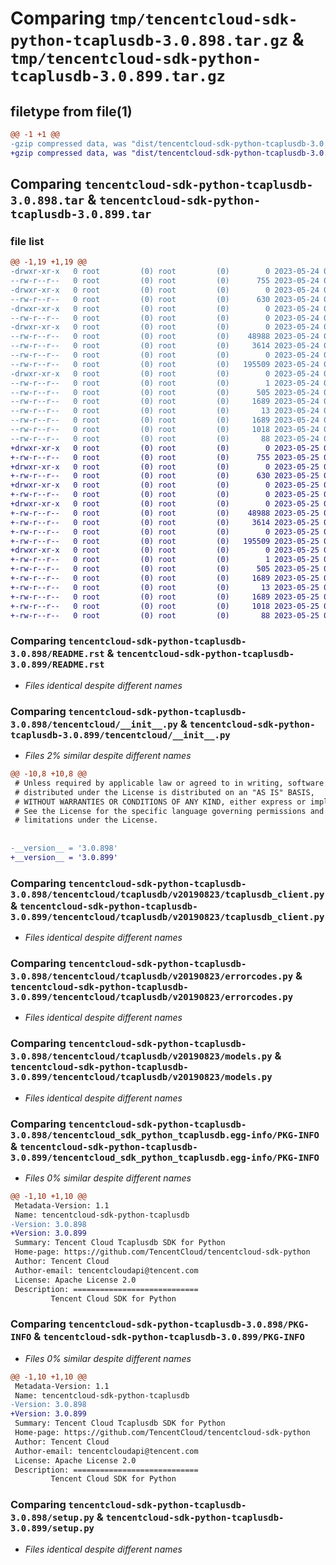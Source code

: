 # Comparing `tmp/tencentcloud-sdk-python-tcaplusdb-3.0.898.tar.gz` & `tmp/tencentcloud-sdk-python-tcaplusdb-3.0.899.tar.gz`

## filetype from file(1)

```diff
@@ -1 +1 @@
-gzip compressed data, was "dist/tencentcloud-sdk-python-tcaplusdb-3.0.898.tar", last modified: Wed May 24 02:06:49 2023, max compression
+gzip compressed data, was "dist/tencentcloud-sdk-python-tcaplusdb-3.0.899.tar", last modified: Thu May 25 00:36:37 2023, max compression
```

## Comparing `tencentcloud-sdk-python-tcaplusdb-3.0.898.tar` & `tencentcloud-sdk-python-tcaplusdb-3.0.899.tar`

### file list

```diff
@@ -1,19 +1,19 @@
-drwxr-xr-x   0 root         (0) root         (0)        0 2023-05-24 02:06:49.000000 tencentcloud-sdk-python-tcaplusdb-3.0.898/
--rw-r--r--   0 root         (0) root         (0)      755 2023-05-24 02:06:49.000000 tencentcloud-sdk-python-tcaplusdb-3.0.898/README.rst
-drwxr-xr-x   0 root         (0) root         (0)        0 2023-05-24 02:06:49.000000 tencentcloud-sdk-python-tcaplusdb-3.0.898/tencentcloud/
--rw-r--r--   0 root         (0) root         (0)      630 2023-05-24 02:06:49.000000 tencentcloud-sdk-python-tcaplusdb-3.0.898/tencentcloud/__init__.py
-drwxr-xr-x   0 root         (0) root         (0)        0 2023-05-24 02:06:49.000000 tencentcloud-sdk-python-tcaplusdb-3.0.898/tencentcloud/tcaplusdb/
--rw-r--r--   0 root         (0) root         (0)        0 2023-05-24 02:06:49.000000 tencentcloud-sdk-python-tcaplusdb-3.0.898/tencentcloud/tcaplusdb/__init__.py
-drwxr-xr-x   0 root         (0) root         (0)        0 2023-05-24 02:06:49.000000 tencentcloud-sdk-python-tcaplusdb-3.0.898/tencentcloud/tcaplusdb/v20190823/
--rw-r--r--   0 root         (0) root         (0)    48988 2023-05-24 02:06:49.000000 tencentcloud-sdk-python-tcaplusdb-3.0.898/tencentcloud/tcaplusdb/v20190823/tcaplusdb_client.py
--rw-r--r--   0 root         (0) root         (0)     3614 2023-05-24 02:06:49.000000 tencentcloud-sdk-python-tcaplusdb-3.0.898/tencentcloud/tcaplusdb/v20190823/errorcodes.py
--rw-r--r--   0 root         (0) root         (0)        0 2023-05-24 02:06:49.000000 tencentcloud-sdk-python-tcaplusdb-3.0.898/tencentcloud/tcaplusdb/v20190823/__init__.py
--rw-r--r--   0 root         (0) root         (0)   195509 2023-05-24 02:06:49.000000 tencentcloud-sdk-python-tcaplusdb-3.0.898/tencentcloud/tcaplusdb/v20190823/models.py
-drwxr-xr-x   0 root         (0) root         (0)        0 2023-05-24 02:06:49.000000 tencentcloud-sdk-python-tcaplusdb-3.0.898/tencentcloud_sdk_python_tcaplusdb.egg-info/
--rw-r--r--   0 root         (0) root         (0)        1 2023-05-24 02:06:49.000000 tencentcloud-sdk-python-tcaplusdb-3.0.898/tencentcloud_sdk_python_tcaplusdb.egg-info/dependency_links.txt
--rw-r--r--   0 root         (0) root         (0)      505 2023-05-24 02:06:49.000000 tencentcloud-sdk-python-tcaplusdb-3.0.898/tencentcloud_sdk_python_tcaplusdb.egg-info/SOURCES.txt
--rw-r--r--   0 root         (0) root         (0)     1689 2023-05-24 02:06:49.000000 tencentcloud-sdk-python-tcaplusdb-3.0.898/tencentcloud_sdk_python_tcaplusdb.egg-info/PKG-INFO
--rw-r--r--   0 root         (0) root         (0)       13 2023-05-24 02:06:49.000000 tencentcloud-sdk-python-tcaplusdb-3.0.898/tencentcloud_sdk_python_tcaplusdb.egg-info/top_level.txt
--rw-r--r--   0 root         (0) root         (0)     1689 2023-05-24 02:06:49.000000 tencentcloud-sdk-python-tcaplusdb-3.0.898/PKG-INFO
--rw-r--r--   0 root         (0) root         (0)     1018 2023-05-24 02:06:49.000000 tencentcloud-sdk-python-tcaplusdb-3.0.898/setup.py
--rw-r--r--   0 root         (0) root         (0)       88 2023-05-24 02:06:49.000000 tencentcloud-sdk-python-tcaplusdb-3.0.898/setup.cfg
+drwxr-xr-x   0 root         (0) root         (0)        0 2023-05-25 00:36:37.000000 tencentcloud-sdk-python-tcaplusdb-3.0.899/
+-rw-r--r--   0 root         (0) root         (0)      755 2023-05-25 00:36:37.000000 tencentcloud-sdk-python-tcaplusdb-3.0.899/README.rst
+drwxr-xr-x   0 root         (0) root         (0)        0 2023-05-25 00:36:37.000000 tencentcloud-sdk-python-tcaplusdb-3.0.899/tencentcloud/
+-rw-r--r--   0 root         (0) root         (0)      630 2023-05-25 00:36:37.000000 tencentcloud-sdk-python-tcaplusdb-3.0.899/tencentcloud/__init__.py
+drwxr-xr-x   0 root         (0) root         (0)        0 2023-05-25 00:36:37.000000 tencentcloud-sdk-python-tcaplusdb-3.0.899/tencentcloud/tcaplusdb/
+-rw-r--r--   0 root         (0) root         (0)        0 2023-05-25 00:36:37.000000 tencentcloud-sdk-python-tcaplusdb-3.0.899/tencentcloud/tcaplusdb/__init__.py
+drwxr-xr-x   0 root         (0) root         (0)        0 2023-05-25 00:36:37.000000 tencentcloud-sdk-python-tcaplusdb-3.0.899/tencentcloud/tcaplusdb/v20190823/
+-rw-r--r--   0 root         (0) root         (0)    48988 2023-05-25 00:36:37.000000 tencentcloud-sdk-python-tcaplusdb-3.0.899/tencentcloud/tcaplusdb/v20190823/tcaplusdb_client.py
+-rw-r--r--   0 root         (0) root         (0)     3614 2023-05-25 00:36:37.000000 tencentcloud-sdk-python-tcaplusdb-3.0.899/tencentcloud/tcaplusdb/v20190823/errorcodes.py
+-rw-r--r--   0 root         (0) root         (0)        0 2023-05-25 00:36:37.000000 tencentcloud-sdk-python-tcaplusdb-3.0.899/tencentcloud/tcaplusdb/v20190823/__init__.py
+-rw-r--r--   0 root         (0) root         (0)   195509 2023-05-25 00:36:37.000000 tencentcloud-sdk-python-tcaplusdb-3.0.899/tencentcloud/tcaplusdb/v20190823/models.py
+drwxr-xr-x   0 root         (0) root         (0)        0 2023-05-25 00:36:37.000000 tencentcloud-sdk-python-tcaplusdb-3.0.899/tencentcloud_sdk_python_tcaplusdb.egg-info/
+-rw-r--r--   0 root         (0) root         (0)        1 2023-05-25 00:36:37.000000 tencentcloud-sdk-python-tcaplusdb-3.0.899/tencentcloud_sdk_python_tcaplusdb.egg-info/dependency_links.txt
+-rw-r--r--   0 root         (0) root         (0)      505 2023-05-25 00:36:37.000000 tencentcloud-sdk-python-tcaplusdb-3.0.899/tencentcloud_sdk_python_tcaplusdb.egg-info/SOURCES.txt
+-rw-r--r--   0 root         (0) root         (0)     1689 2023-05-25 00:36:37.000000 tencentcloud-sdk-python-tcaplusdb-3.0.899/tencentcloud_sdk_python_tcaplusdb.egg-info/PKG-INFO
+-rw-r--r--   0 root         (0) root         (0)       13 2023-05-25 00:36:37.000000 tencentcloud-sdk-python-tcaplusdb-3.0.899/tencentcloud_sdk_python_tcaplusdb.egg-info/top_level.txt
+-rw-r--r--   0 root         (0) root         (0)     1689 2023-05-25 00:36:37.000000 tencentcloud-sdk-python-tcaplusdb-3.0.899/PKG-INFO
+-rw-r--r--   0 root         (0) root         (0)     1018 2023-05-25 00:36:37.000000 tencentcloud-sdk-python-tcaplusdb-3.0.899/setup.py
+-rw-r--r--   0 root         (0) root         (0)       88 2023-05-25 00:36:37.000000 tencentcloud-sdk-python-tcaplusdb-3.0.899/setup.cfg
```

### Comparing `tencentcloud-sdk-python-tcaplusdb-3.0.898/README.rst` & `tencentcloud-sdk-python-tcaplusdb-3.0.899/README.rst`

 * *Files identical despite different names*

### Comparing `tencentcloud-sdk-python-tcaplusdb-3.0.898/tencentcloud/__init__.py` & `tencentcloud-sdk-python-tcaplusdb-3.0.899/tencentcloud/__init__.py`

 * *Files 2% similar despite different names*

```diff
@@ -10,8 +10,8 @@
 # Unless required by applicable law or agreed to in writing, software
 # distributed under the License is distributed on an "AS IS" BASIS,
 # WITHOUT WARRANTIES OR CONDITIONS OF ANY KIND, either express or implied.
 # See the License for the specific language governing permissions and
 # limitations under the License.
 
 
-__version__ = '3.0.898'
+__version__ = '3.0.899'
```

### Comparing `tencentcloud-sdk-python-tcaplusdb-3.0.898/tencentcloud/tcaplusdb/v20190823/tcaplusdb_client.py` & `tencentcloud-sdk-python-tcaplusdb-3.0.899/tencentcloud/tcaplusdb/v20190823/tcaplusdb_client.py`

 * *Files identical despite different names*

### Comparing `tencentcloud-sdk-python-tcaplusdb-3.0.898/tencentcloud/tcaplusdb/v20190823/errorcodes.py` & `tencentcloud-sdk-python-tcaplusdb-3.0.899/tencentcloud/tcaplusdb/v20190823/errorcodes.py`

 * *Files identical despite different names*

### Comparing `tencentcloud-sdk-python-tcaplusdb-3.0.898/tencentcloud/tcaplusdb/v20190823/models.py` & `tencentcloud-sdk-python-tcaplusdb-3.0.899/tencentcloud/tcaplusdb/v20190823/models.py`

 * *Files identical despite different names*

### Comparing `tencentcloud-sdk-python-tcaplusdb-3.0.898/tencentcloud_sdk_python_tcaplusdb.egg-info/PKG-INFO` & `tencentcloud-sdk-python-tcaplusdb-3.0.899/tencentcloud_sdk_python_tcaplusdb.egg-info/PKG-INFO`

 * *Files 0% similar despite different names*

```diff
@@ -1,10 +1,10 @@
 Metadata-Version: 1.1
 Name: tencentcloud-sdk-python-tcaplusdb
-Version: 3.0.898
+Version: 3.0.899
 Summary: Tencent Cloud Tcaplusdb SDK for Python
 Home-page: https://github.com/TencentCloud/tencentcloud-sdk-python
 Author: Tencent Cloud
 Author-email: tencentcloudapi@tencent.com
 License: Apache License 2.0
 Description: ============================
         Tencent Cloud SDK for Python
```

### Comparing `tencentcloud-sdk-python-tcaplusdb-3.0.898/PKG-INFO` & `tencentcloud-sdk-python-tcaplusdb-3.0.899/PKG-INFO`

 * *Files 0% similar despite different names*

```diff
@@ -1,10 +1,10 @@
 Metadata-Version: 1.1
 Name: tencentcloud-sdk-python-tcaplusdb
-Version: 3.0.898
+Version: 3.0.899
 Summary: Tencent Cloud Tcaplusdb SDK for Python
 Home-page: https://github.com/TencentCloud/tencentcloud-sdk-python
 Author: Tencent Cloud
 Author-email: tencentcloudapi@tencent.com
 License: Apache License 2.0
 Description: ============================
         Tencent Cloud SDK for Python
```

### Comparing `tencentcloud-sdk-python-tcaplusdb-3.0.898/setup.py` & `tencentcloud-sdk-python-tcaplusdb-3.0.899/setup.py`

 * *Files identical despite different names*

